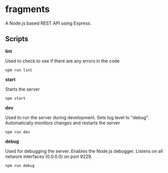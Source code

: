 
# fragments

A Node.js based REST API using Express.


## Scripts

**lint**

Used to check to see if there are any errors in the code

    npm run lint

  

**start**

Starts the server

    npm start

  

**dev**

Used to run the server during development. Sets log level to "debug". Automatically monitors changes and restarts the server

    npm run dev


**debug**

Used for debugging the server. Enables the Node.js debugger. Listens on all network interfaces (0.0.0.0) on port 9229.

    npm run debug

